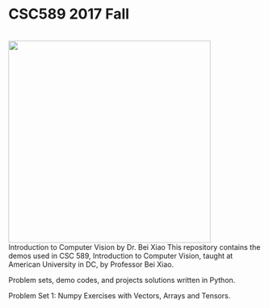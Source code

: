 # CSC589 2017 Fall



<br>
<img src="https://venturebeat.com/wp-content/uploads/2017/01/computer-vision.jpg?fit=2048%2C1281&strip=all" width="400"/>
<br>
Introduction to Computer Vision by Dr. Bei Xiao 
This repository contains the demos used in CSC 589, Introduction to Computer Vision, taught at American University in DC, by Professor Bei Xiao. 

Problem sets, demo codes, and projects solutions written in Python. 

Problem Set 1: Numpy Exercises with Vectors, Arrays and Tensors. 
